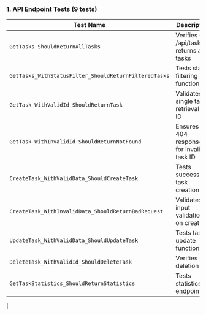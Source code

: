 ### 1. API Endpoint Tests (9 tests)
| Test Name | Description | Status |
|-----------|-------------|---------|
| `GetTasks_ShouldReturnAllTasks` | Verifies GET /api/tasks returns all tasks | ✅ |
| `GetTasks_WithStatusFilter_ShouldReturnFilteredTasks` | Tests status filtering functionality | ✅ |
| `GetTask_WithValidId_ShouldReturnTask` | Validates single task retrieval by ID | ✅ |
| `GetTask_WithInvalidId_ShouldReturnNotFound` | Ensures 404 response for invalid task ID | ✅ |
| `CreateTask_WithValidData_ShouldCreateTask` | Tests successful task creation | ✅ |
| `CreateTask_WithInvalidData_ShouldReturnBadRequest` | Validates input validation on creation | ✅ |
| `UpdateTask_WithValidData_ShouldUpdateTask` | Tests task update functionality | ✅ |
| `DeleteTask_WithValidId_ShouldDeleteTask` | Verifies task deletion | ✅ |
| `GetTaskStatistics_ShouldReturnStatistics` | Tests statistics endpoint | ✅ 
|